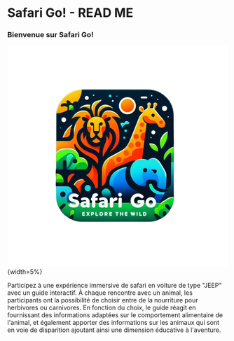 # Safari Go! - READ ME

### Bienvenue sur Safari Go!


![Alt Text](image/logo.png){width=5%}


Participez à une expérience immersive de safari en voiture de type "JEEP" avec un guide interactif. À chaque rencontre avec un animal, les participants ont la possibilité de choisir entre de la nourriture pour herbivores ou carnivores. En fonction du choix, le guide réagit en fournissant des informations adaptées sur le comportement alimentaire de l'animal, et également apporter des informations sur les animaux qui sont en voie de disparition ajoutant ainsi une dimension éducative à l'aventure.

